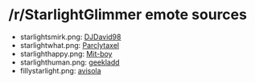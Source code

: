 /r/StarlightGlimmer emote sources
=================================

* starlightsmirk.png: [DJDavid98](http://djdavid98.deviantart.com/art/Proud-Starlight-Glimmer-518542055)
* starlightwhat.png: [Parclytaxel](http://parclytaxel.deviantart.com/art/The-Scandium-Resources-of-Equestria-517046778)
* starlighthappy.png: [Mit-boy](http://mit-boy.deviantart.com/art/Starlight-Glimmer-Theyll-finally-understand-518846922)
* starlighthuman.png: [geekladd](http://geekladd.deviantart.com/art/Equestria-Girls-Starlight-Glimmer-517598002)
* fillystarlight.png: [avisola](http://avisola.deviantart.com/art/Starlight-Glimmer-filly-521164784)
